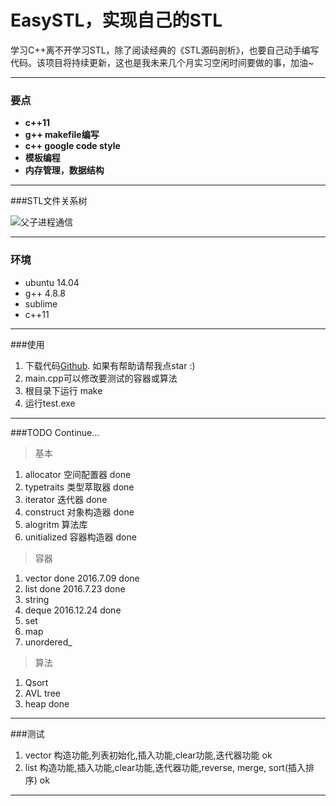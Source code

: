# EasySTL，实现自己的STL

学习C++离不开学习STL，除了阅读经典的《STL源码剖析》，也要自己动手编写代码。该项目将持续更新，这也是我未来几个月实习空闲时间要做的事，加油~

-------------
### 要点
- **c++11**
- **g++ makefile编写**
- **c++ google code style**
- **模板编程**
- **内存管理，数据结构**

-------------------
###STL文件关系树

![父子进程通信](https://github.com/hunterzhao/EasySTL/blob/master/pic/STL%E6%96%87%E4%BB%B6%E5%85%B3%E7%B3%BB%E6%A0%91.png?raw=true)

-------------------

### 环境
- ubuntu 14.04
- g++ 4.8.8
- sublime
- c++11

-------------------
###使用
1. 下载代码[Github][1]. 如果有帮助请帮我点star :)
2. main.cpp可以修改要测试的容器或算法
3. 根目录下运行 make
4. 运行test.exe

-------------------
###TODO Continue...

>基本

1. allocator 空间配置器 done 
2. typetraits 类型萃取器 done
3. iterator 迭代器 done
4. construct 对象构造器 done
5. alogritm 算法库
6. unitialized 容器构造器 done

>容器

1. vector done 2016.7.09 done
2. list done 2016.7.23 done
3. string
4. deque 2016.12.24 done
5. set
6. map
7. unordered_


>算法

1. Qsort
2. AVL tree
3. heap done

-------------------
###测试
1. vector 构造功能,列表初始化,插入功能,clear功能,迭代器功能 ok
2. list 构造功能,插入功能,clear功能,迭代器功能,reverse, merge, sort(插入排序) ok



---------
[1]: https://github.com/hunterzhao/EasySTL
